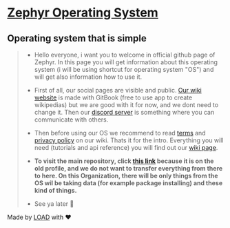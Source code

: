 # [Zephyr Operating System](https://github.com/load-dev/Zephyr)
## Operating system that is simple

> - Hello everyone, i want you to welcome in official github page of Zephyr. In this page you will get information about this operating system (i will be using shortcut for operating system "OS") and will get also information how to use it.
>
> - First of all, our social pages are visible and public. [Our wiki website](https://zephyr.load-dev.xyz) is made with GitBook (free to use app to create wikipedias) but we are good with it for now, and we dont need to change it. Then our [discord server](https://discord.gg/5tEP24E2xx) is something where you can communicate with others.
> - Then before using our OS we recommend to read [terms](https://zephyr.load-dev.xyz/legal/terms) and [privacy policy](https://zephyr.load-dev.xyz/legal/privacy) on our wiki. Thats it for the intro. Everything you will need (tutorials and api reference) you will find out our [wiki page](https://zephyr.load-dev.xyz).
>
> - **To visit the main repository, click [this link](https://github.com/load-dev/Zephyr) because it is on the old profile, and we do not want to transfer everything from there to here. On this Organization, there will be only things from the OS wil be taking data (for example package installing) and these kind of things.**
> - See ya later :wave:

Made by [LOAD](https://github.com/load-dev) with :hearts:
